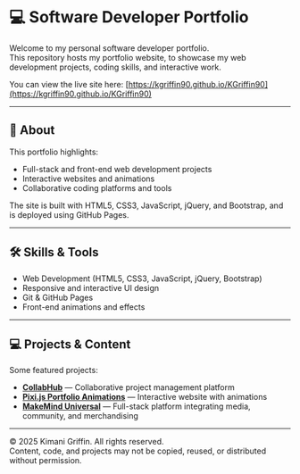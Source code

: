 # 💻 Software Developer Portfolio

Welcome to my personal software developer portfolio.  
This repository hosts my portfolio website, to showcase my web development projects, coding skills, and interactive work.  

You can view the live site here: [https://kgriffin90.github.io/KGriffin90](https://kgriffin90.github.io/KGriffin90)

---

## 📌 About
This portfolio highlights:  
- Full-stack and front-end web development projects  
- Interactive websites and animations  
- Collaborative coding platforms and tools  

The site is built with HTML5, CSS3, JavaScript, jQuery, and Bootstrap, and is deployed using GitHub Pages.

---

## 🛠️ Skills & Tools
- Web Development (HTML5, CSS3, JavaScript, jQuery, Bootstrap)  
- Responsive and interactive UI design  
- Git & GitHub Pages  
- Front-end animations and effects  

---

## 💻 Projects & Content
Some featured projects:  
- **[CollabHub](https://github.com/kgriffin90/CollabHub)** — Collaborative project management platform  
- **[Pixi.js Portfolio Animations](https://kgriffin90.github.io/KGriffin90)** — Interactive website with animations  
- **[MakeMind Universal](https://github.com/kgriffin90/MakeMind)** — Full-stack platform integrating media, community, and merchandising  

---

© 2025 Kimani Griffin. All rights reserved.  
Content, code, and projects may not be copied, reused, or distributed without permission.
